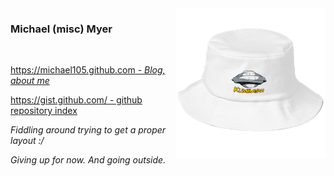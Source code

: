 <img align="right" height="240px" src="me-320px.png"> 

### Michael (misc) Myer

<br>

[https://michael105.github.com - *Blog, about me*](https://michael105.github.io)

[https://gist.github.com/ - github repository index](https://gist.github.com/8481222f07035e568d774c4d6e0b51ef)

*Fiddling around trying to get a proper layout :/*

*Giving up for now. And going outside.*

<!--
[![GitHub stats](https://github-readme-stats.vercel.app/api?username=michael105)](https://github.com/anuraghazra/github-readme-stats)

[![Top Langs](https://github-readme-stats.vercel.app/api/top-langs/?username=michael105&exclude_repo=home,docu-c,libc-manpages,michael105.github.io,weblinks)](https://github.com/anuraghazra/github-readme-stats)


**michael105/michael105** is a ✨ _special_ ✨ repository because its `README.md` (this file) appears on your GitHub profile.

Here are some ideas to get you started:

- 🔭 I’m currently working on ...
- 🌱 I’m currently learning ...
- 👯 I’m looking to collaborate on ...
- 🤔 I’m looking for help with ...
- 💬 Ask me about ...
- 📫 How to reach me: ...
- 😄 Pronouns: ...
- ⚡ Fun fact: ...
-->
